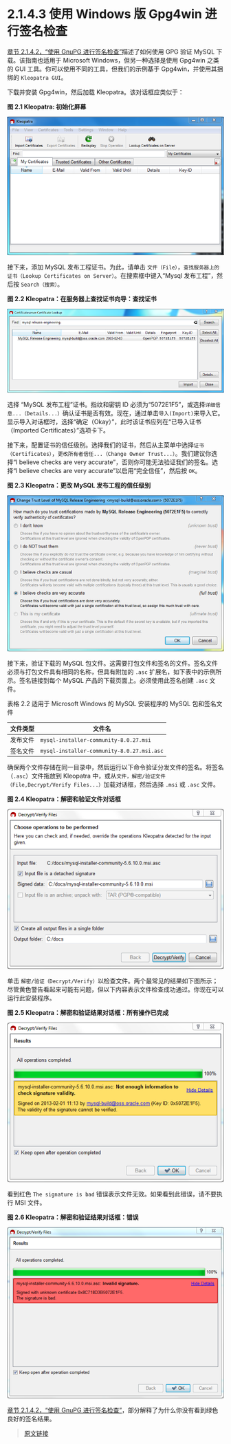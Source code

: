 # 2.1.4.3 使用 Windows 版 Gpg4win 进行签名检查

[章节 2.1.4.2，“使用 GnuPG 进行签名检查”](/2/2.1/2.1.4/2.1.4.2/checking-gpg-signature)描述了如何使用 GPG 验证 MySQL 下载。该指南也适用于 Microsoft Windows，但另一种选择是使用 Gpg4win 之类的 GUI 工具。你可以使用不同的工具，但我们的示例基于 Gpg4win，并使用其捆绑的 `Kleopatra GUI`。

下载并安装 Gpg4win，然后加载 Kleopatra。该对话框应类似于：

**图 2.1 Kleopatra: 初始化屏幕**

![Kleopatra: Initial Screen](../../../_media/gnupg-kleopatra-home.png)

接下来，添加 MySQL 发布工程证书。为此，请单击 `文件（File）`，`查找服务器上的证书（Lookup Certificates on Server）`。在搜索框中键入“Mysql 发布工程”，然后按 `Search（搜索）`。

**图 2.2 Kleopatra：在服务器上查找证书向导：查找证书**

![Kleopatra: Lookup Certificates on Server Wizard: Finding a Certificate](../../../_media/gnupg-kleopatra-find-certificate.png)

选择 “MySQL 发布工程”证书。指纹和密钥 ID 必须为“5072E1F5”，或选择`详细信息...（Details...）`确认证书是否有效。现在，通过单击`导入(Import)`来导入它。显示导入对话框时，选择“确定（Okay）”，此时该证书应列在“已导入证书（Imported Certificates）”选项卡下。

接下来，配置证书的信任级别。选择我们的证书，然后从主菜单中选择`证书（Certificates）`，`更改所有者信任...（Change Owner Trust...）`。我们建议你选择“I believe checks are very accurate”，否则你可能无法验证我们的签名。选择“I believe checks are very accurate”以启用“完全信任”，然后按 `OK`。

**图 2.3 Kleopatra：更改 MySQL 发布工程的信任级别**

![Kleopatra: Change Trust level for MySQL Release Engineering](../../../_media/gnupg-kleopatra-change-trust.png)

接下来，验证下载的 MySQL 包文件。这需要打包文件和签名的文件。签名文件必须与打包文件具有相同的名称，但具有附加的 `.asc` 扩展名，如下表中的示例所示。签名链接到每个 MySQL 产品的下载页面上。必须使用此签名创建 `.asc` 文件。

表格 2.2 适用于 Microsoft Windows 的 MySQL 安装程序的 MySQL 包和签名文件

|文件类型|文件名|
|--|--|
|发布文件|`mysql-installer-community-8.0.27.msi`|
|签名文件|`mysql-installer-community-8.0.27.msi.asc`|

确保两个文件存储在同一目录中，然后运行以下命令验证分发文件的签名。将签名（`.asc`）文件拖放到 Kleopatra 中，或从`文件，解密/验证文件（File,Decrypt/Verify Files...）`加载对话框，然后选择 `.msi` 或 `.asc` 文件。

**图 2.4 Kleopatra：解密和验证文件对话框**

![Kleopatra: The Decrypt and Verify Files Dialog](../../../_media/gnupg-kleopatra-decrypt-load.png)

单击 `解密/验证（Decrypt/Verify）`以检查文件。两个最常见的结果如下图所示；尽管黄色警告看起来可能有问题，但以下内容表示文件检查成功通过。你现在可以运行此安装程序。

**图 2.5 Kleopatra：解密和验证结果对话框：所有操作已完成**

![Kleopatra: the Decrypt and Verify Results Dialog: All operations completed](../../../_media/gnupg-kleopatra-decrypt-okay-sig.png)

看到红色 `The signature is bad` 错误表示文件无效。如果看到此错误，请不要执行 MSI 文件。

**图 2.6 Kleopatra：解密和验证结果对话框：错误**

![Kleopatra: the Decrypt and Verify Results Dialog: Bad](../../../_media/gnupg-kleopatra-decrypt-invalid-sig.png)

[章节 2.1.4.2，“使用 GnuPG 进行签名检查”](/2/2.1/2.1.4/2.1.4.2/checking-gpg-signature)，部分解释了为什么你没有看到绿色良好的签名结果。

> [原文链接](https://dev.mysql.com/doc/refman/8.0/en/checking-gpg-signature-windows.html)

